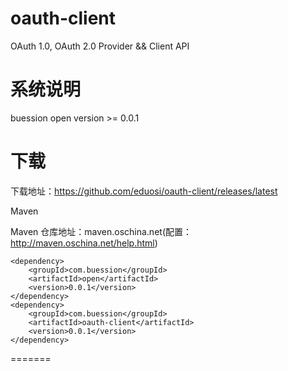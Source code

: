 oauth-client
========================

OAuth 1.0, OAuth 2.0 Provider && Client API

系统说明
============
buession open version >= 0.0.1

下载
============

下载地址：https://github.com/eduosi/oauth-client/releases/latest

Maven

Maven 仓库地址：maven.oschina.net(配置：http://maven.oschina.net/help.html)

	<dependency>
  		<groupId>com.buession</groupId>
  		<artifactId>open</artifactId>
  		<version>0.0.1</version>
	</dependency>
	<dependency>
  		<groupId>com.buession</groupId>
  		<artifactId>oauth-client</artifactId>
  		<version>0.0.1</version>
	</dependency>
=======